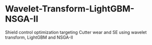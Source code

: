 # Wavelet-Transform-LightGBM-NSGA-II
Shield control optimization targeting Cutter wear and SE using wavelet transform, LightGBM and NSGA-II

